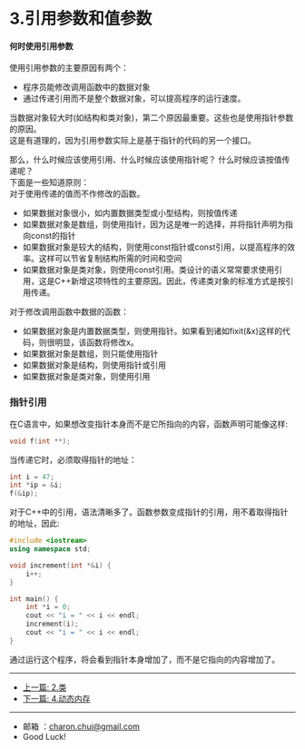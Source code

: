 3.引用参数和值参数
===

#### 何时使用引用参数

使用引用参数的主要原因有两个： 
- 程序员能修改调用函数中的数据对象
- 通过传递引用而不是整个数据对象，可以提高程序的运行速度。

当数据对象较大时(如结构和类对象)，第二个原因最重要。这些也是使用指针参数的原因。     
这是有道理的，因为引用参数实际上是基于指针的代码的另一个接口。

那么，什么时候应该使用引用、什么时候应该使用指针呢？ 什么时候应该按值传递呢？      
下面是一些知道原则：     
对于使用传递的值而不作修改的函数。    
- 如果数据对象很小，如内置数据类型或小型结构，则按值传递
- 如果数据对象是数组，则使用指针，因为这是唯一的选择，并将指针声明为指向const的指针
- 如果数据对象是较大的结构，则使用const指针或const引用，以提高程序的效率。这样可以节省复制结构所需的时间和空间
- 如果数据对象是类对象，则使用const引用。类设计的语义常常要求使用引用，这是C++新增这项特性的主要原因。因此，传递类对象的标准方式是按引用传递。 

对于修改调用函数中数据的函数： 
 - 如果数据对象是内置数据类型，则使用指针。如果看到诸如fixit(&x)这样的代码，则很明显，该函数将修改x。
 - 如果数据对象是数组，则只能使用指针
 - 如果数据对象是结构，则使用指针或引用
 - 如果数据对象是类对象，则使用引用



### 指针引用
在C语言中，如果想改变指针本身而不是它所指向的内容，函数声明可能像这样: 
```c
void f(int **);
```
当传递它时，必须取得指针的地址： 
```c
int i = 47;
int *ip = &i;
f(&ip);
```
对于C++中的引用，语法清晰多了。函数参数变成指针的引用，用不着取得指针的地址，因此:  
```c++
#include <iostream>
using namespace std;

void increment(int *&i) {
    i++;
}

int main() {
    int *i = 0;
    cout << "i = " << i << endl;
    increment(i);
    cout << "i = " << i << endl;
}
```
通过运行这个程序，将会看到指针本身增加了，而不是它指向的内容增加了。


------

- [上一篇: 2.类](https://github.com/CharonChui/CPPStudyNote/blob/main/C%2B%2B%E5%85%A5%E9%97%A8/2.%E7%B1%BB.md)
- [下一篇: 4.动态内存](https://github.com/CharonChui/CPPStudyNote/blob/main/C%2B%2B%E5%85%A5%E9%97%A8/4.%E5%8A%A8%E6%80%81%E5%86%85%E5%AD%98.md)



---

- 邮箱 ：charon.chui@gmail.com  
- Good Luck! 
